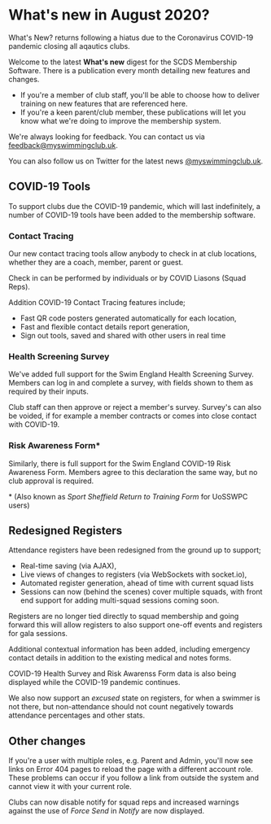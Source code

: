 # What's new in August 2020?

What's New? returns following a hiatus due to the Coronavirus COVID-19 pandemic closing all aqautics clubs.

Welcome to the latest **What's new** digest for the SCDS Membership Software. There is a publication every month detailing new features and changes.

* If you're a member of club staff, you'll be able to choose how to deliver training on new features that are referenced here.
* If you're a keen parent/club member, these publications will let you know what we're doing to improve the membership system.

We're always looking for feedback. You can contact us via [feedback@myswimmingclub.uk](mailto:feedback@myswimmingclub.uk).

You can also follow us on Twitter for the latest news [@myswimmingclub.uk](https://twitter.com/myswimmingclub).

## COVID-19 Tools

To support clubs due the COVID-19 pandemic, which will last indefinitely, a number of COVID-19 tools have been added to the membership software.

### Contact Tracing

Our new contact tracing tools allow anybody to check in at club locations, whether they are a coach, member, parent or guest.

Check in can be performed by individuals or by COVID Liasons (Squad Reps).

Addition COVID-19 Contact Tracing features include;

* Fast QR code posters generated automatically for each location,
* Fast and flexible contact details report generation,
* Sign out tools, saved and shared with other users in real time

### Health Screening Survey

We've added full support for the Swim England Health Screening Survey. Members can log in and complete a survey, with fields shown to them as required by their inputs.

Club staff can then approve or reject a member's survey. Survey's can also be voided, if for example a member contracts or comes into close contact with COVID-19.

### Risk Awareness Form*

Similarly, there is full support for the Swim England COVID-19 Risk Awareness Form. Members agree to this declaration the same way, but no club approval is required.

\* (Also known as *Sport Sheffield Return to Training Form* for UoSSWPC users)

## Redesigned Registers

Attendance registers have been redesigned from the ground up to support;

* Real-time saving (via AJAX),
* Live views of changes to registers (via WebSockets with socket.io),
* Automated register generation, ahead of time with current squad lists
* Sessions can now (behind the scenes) cover multiple squads, with front end support for adding multi-squad sessions coming soon.

Registers are no longer tied directly to squad membership and going forward this will allow registers to also support one-off events and registers for gala sessions.

Additional contextual information has been added, including emergency contact details in addition to the existing medical and notes forms.

COVID-19 Health Survey and Risk Awarenss Form data is also being displayed while the COVID-19 pandemic continues.

We also now support an *excused* state on registers, for when a swimmer is not there, but non-attendance should not count negatively towards attendance percentages and other stats.

## Other changes

If you're a user with multiple roles, e.g. Parent and Admin, you'll now see links on Error 404 pages to reload the page with a different account role. These problems can occur if you follow a link from outside the system and cannot view it with your current role.

Clubs can now disable notify for squad reps and increased warnings against the use of *Force Send* in *Notify* are now displayed.